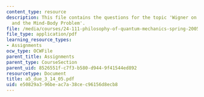 ```yaml
---
content_type: resource
description: This file contains the questions for the topic 'Wigner on Quantum Mechanics
  and the Mind-Body Problem'.
file: /media/courses/24-111-philosophy-of-quantum-mechanics-spring-2005/e50829a396beac7a38cec96156d8ecb8_a5_due_3_14_05.pdf
file_type: application/pdf
learning_resource_types:
- Assignments
ocw_type: OCWFile
parent_title: Assignments
parent_type: CourseSection
parent_uid: 8526551f-c7f3-b580-d944-9f41544ed892
resourcetype: Document
title: a5_due_3_14_05.pdf
uid: e50829a3-96be-ac7a-38ce-c96156d8ecb8
---
```

